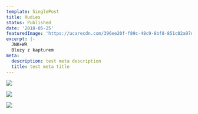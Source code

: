 ```yaml
---
template: SinglePost
title: Hudies
status: Published
date: '2018-05-25'
featuredImage: 'https://ucarecdn.com/396ee20f-f89c-48c9-8bf8-851c02a97df0/'
excerpt: |-
  JNK+WR
  Bluzy z kapturem
meta:
  description: test meta description
  title: test meta title
---
```



![ ](https://ucarecdn.com/9d456e90-fed5-4845-a37b-c9b376a82f79/)

![](https://ucarecdn.com/d6adc4e3-14f7-429e-883e-53077e6102e0/)

![](https://ucarecdn.com/8dd976ff-5bd1-4678-92c5-bc33cba4b28c/)

